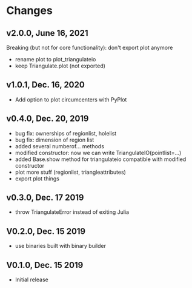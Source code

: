 # Changes
## v2.0.0, June 16, 2021
Breaking (but not for core functionality): don't export plot anymore
- rename plot to plot_triangulateio
- keep Triangulate.plot (not exported)
## v1.0.1, Dec. 16, 2020
- Add option to plot circumcenters with PyPlot
## v0.4.0, Dec. 20, 2019
- bug fix: ownerships of regionlist, holelist
- bug fix: dimension of region list
- added several numberof... methods
- modified constructor: now we can write TriangulateIO(pointlist=...)
- added Base.show method for triangulateio compatible with modified constructor
- plot more stuff (regionlist, triangleattributes)
- export plot things
## v0.3.0, Dec. 17 2019
- throw TriangulateError instead of exiting Julia
## V0.2.0, Dec. 15 2019
- use binaries built with binary builder
## V0.1.0, Dec. 15 2019
- Initial release
